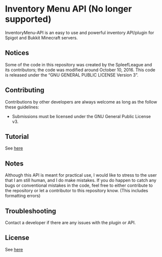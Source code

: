 # Inventory Menu API (No longer supported)

InventoryMenu-API is an easy to use and powerful inventory API/plugin for Spigot and Bukkit Minecraft servers.

## Notices
Some of the code in this repository was created by the SpleefLeague and its contributors; the code was modified around October 10, 2016. This code is released under the “GNU GENERAL PUBLIC LICENSE Version 3”.

## Contributing
Contributions by other developers are always welcome as long as the follow these guidelines: 
* Submissions must be licensed under the GNU General Public License v3.

## Tutorial
See [here](https://github.com/ProRival/InventoryMenu-API/blob/master/TUTORIAL.md)

## Notes
Although this API is meant for practical use, I would like to stress to the user that I am still human, and I do make mistakes. If you do happen to catch any bugs or conventional mistakes in the code, feel free to either contribute to the repository or let a contributor to this repository know. (This includes formatting errors)

## Troubleshooting
Contact a developer if there are any issues with the plugin or API.

## License
See [here](https://github.com/ProRival/InventoryMenu-API/blob/master/LICENSE)


